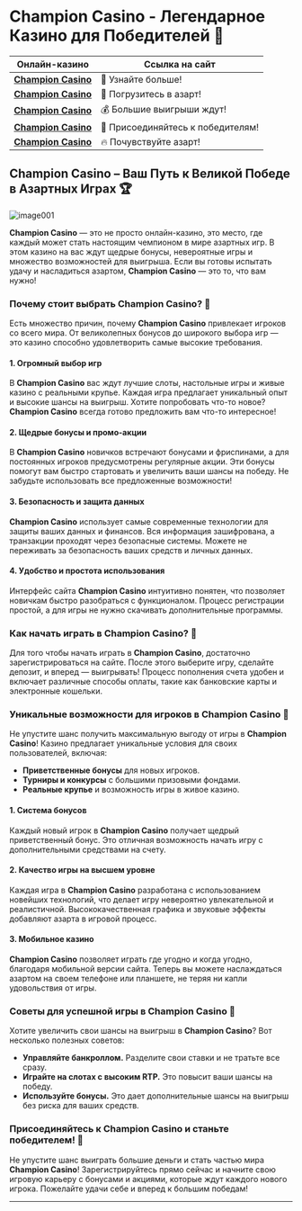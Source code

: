 # **Champion Casino** - Легендарное Казино для Победителей 🎰

| Онлайн-казино | Ссылка на сайт |
|---------------|----------------|
| [**Champion Casino**](https://champcasino.ink/pobeda/doa-hats?p80412p305331p112c) | 🌟 Узнайте больше! |
| [**Champion Casino**](https://champcasino.ink/pobeda/doa-hats?p80412p305331p112c) | 🚀 Погрузитесь в азарт! |
| [**Champion Casino**](https://champcasino.ink/pobeda/doa-hats?p80412p305331p112c) | 💰 Большие выигрыши ждут! |
| [**Champion Casino**](https://champcasino.ink/pobeda/doa-hats?p80412p305331p112c) | 🎉 Присоединяйтесь к победителям! |
| [**Champion Casino**](https://champcasino.ink/pobeda/doa-hats?p80412p305331p112c) | 🔥 Почувствуйте азарт! |

## **Champion Casino** – Ваш Путь к Великой Победе в Азартных Играх 🏆
![image001](https://github.com/user-attachments/assets/e7533b69-0237-4084-95ec-f56f31fdc781)

**Champion Casino** — это не просто онлайн-казино, это место, где каждый может стать настоящим чемпионом в мире азартных игр. В этом казино на вас ждут щедрые бонусы, невероятные игры и множество возможностей для выигрыша. Если вы готовы испытать удачу и насладиться азартом, **Champion Casino** — это то, что вам нужно!

### Почему стоит выбрать **Champion Casino**? 🎲

Есть множество причин, почему **Champion Casino** привлекает игроков со всего мира. От великолепных бонусов до широкого выбора игр — это казино способно удовлетворить самые высокие требования.

#### 1. **Огромный выбор игр**

В **Champion Casino** вас ждут лучшие слоты, настольные игры и живые казино с реальными крупье. Каждая игра предлагает уникальный опыт и высокие шансы на выигрыш. Хотите попробовать что-то новое? **Champion Casino** всегда готово предложить вам что-то интересное!

#### 2. **Щедрые бонусы и промо-акции**

В **Champion Casino** новичков встречают бонусами и фриспинами, а для постоянных игроков предусмотрены регулярные акции. Эти бонусы помогут вам быстро стартовать и увеличить ваши шансы на победу. Не забудьте использовать все предложенные возможности!

#### 3. **Безопасность и защита данных**

**Champion Casino** использует самые современные технологии для защиты ваших данных и финансов. Вся информация зашифрована, а транзакции проходят через безопасные системы. Можете не переживать за безопасность ваших средств и личных данных.

#### 4. **Удобство и простота использования**

Интерфейс сайта **Champion Casino** интуитивно понятен, что позволяет новичкам быстро разобраться с функционалом. Процесс регистрации простой, а для игры не нужно скачивать дополнительные программы.

### Как начать играть в **Champion Casino**? 💸

Для того чтобы начать играть в **Champion Casino**, достаточно зарегистрироваться на сайте. После этого выберите игру, сделайте депозит, и вперед — выигрывать! Процесс пополнения счета удобен и включает различные способы оплаты, такие как банковские карты и электронные кошельки.

### Уникальные возможности для игроков в **Champion Casino** 💎

Не упустите шанс получить максимальную выгоду от игры в **Champion Casino**! Казино предлагает уникальные условия для своих пользователей, включая:

- **Приветственные бонусы** для новых игроков.
- **Турниры и конкурсы** с большими призовыми фондами.
- **Реальные крупье** и возможность игры в живое казино.

#### 1. **Система бонусов**

Каждый новый игрок в **Champion Casino** получает щедрый приветственный бонус. Это отличная возможность начать игру с дополнительными средствами на счету.

#### 2. **Качество игры на высшем уровне**

Каждая игра в **Champion Casino** разработана с использованием новейших технологий, что делает игру невероятно увлекательной и реалистичной. Высококачественная графика и звуковые эффекты добавляют азарта в игровой процесс.

#### 3. **Мобильное казино**

**Champion Casino** позволяет играть где угодно и когда угодно, благодаря мобильной версии сайта. Теперь вы можете наслаждаться азартом на своем телефоне или планшете, не теряя ни капли удовольствия от игры.

### Советы для успешной игры в **Champion Casino** 🏅

Хотите увеличить свои шансы на выигрыш в **Champion Casino**? Вот несколько полезных советов:

- **Управляйте банкроллом.** Разделите свои ставки и не тратьте все сразу.
- **Играйте на слотах с высоким RTP.** Это повысит ваши шансы на победу.
- **Используйте бонусы.** Это дает дополнительные шансы на выигрыш без риска для ваших средств.

### Присоединяйтесь к **Champion Casino** и станьте победителем! 🎉

Не упустите шанс выиграть большие деньги и стать частью мира **Champion Casino**! Зарегистрируйтесь прямо сейчас и начните свою игровую карьеру с бонусами и акциями, которые ждут каждого нового игрока. Пожелайте удачи себе и вперед к большим победам!

---
